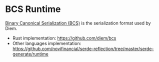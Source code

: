 # BCS Runtime

[Binary Canonical Serialization (BCS)](https://crates.io/crates/bcs) is the serialization format used by Diem.

- Rust implementation: https://github.com/diem/bcs
- Other languages implementation: https://github.com/novifinancial/serde-reflection/tree/master/serde-generate/runtime
